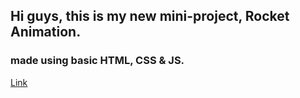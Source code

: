 ## Hi guys, this is my new mini-project, Rocket Animation.

### made using basic HTML, CSS & JS.

[Link](https://p4rt33k.github.io/Rocket/home)
